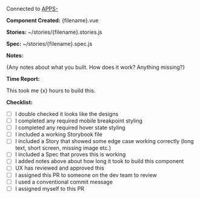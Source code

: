 Connected to [APPS-](https://jira.library.ucla.edu/browse/APPS-)

**Component Created:** {filename}.vue

**Stories:** ~/stories/{filename}.stories.js

**Spec:** ~/stories/{filename}.spec.js

**Notes:**

{Any notes about what you built. How does it work? Anything missing?}

**Time Report:**

This took me {x} hours to build this.

**Checklist:**

-   [ ] I double checked it looks like the designs
-   [ ] I completed any required mobile breakpoint styling
-   [ ] I completed any required hover state styling
-   [ ] I included a working Storybook file
-   [ ] I included a Story that showed some edge case working correctly (long text, short screen, missing image etc.)
-   [ ] I included a Spec that proves this is working
-   [ ] I added notes above about how long it took to build this component
-   [ ] UX has reviewed and approved this
-   [ ] I assigned this PR to someone on the dev team to review
-   [ ] I used a conventional commit message
-   [ ] I assigned myself to this PR
